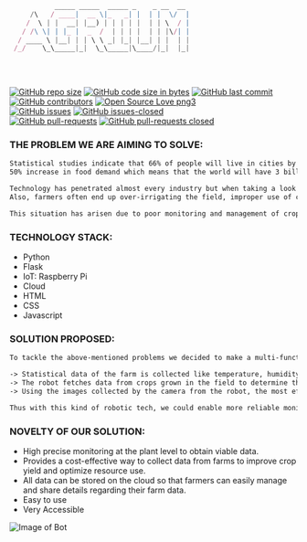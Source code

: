```javascript
           _____ _____  _____ _    _ __  __ 
     /\   / ____|  __ \|_   _| |  | |  \/  |
    /  \ | |  __| |__) | | | | |  | | \  / |
   / /\ \| | |_ |  _  /  | | | |  | | |\/| |
  / ____ \ |__| | | \ \ _| |_| |__| | |  | |
 /_/    \_\_____|_|  \_\_____|\____/|_|  |_|
                                           
```
</br>

[![GitHub repo size](https://img.shields.io/github/repo-size/Defcon27/AGRIUM.svg?logo=git&style=social)](https://github.com/Defcon27/) [![GitHub code size in bytes](https://img.shields.io/github/languages/code-size/Defcon27/AGRIUM.svg?logo=python&style=social)](https://github.com/Defcon27/AGRIUM)
 [![GitHub last commit](https://img.shields.io/github/last-commit/Defcon27/AGRIUM.svg?color=critical&logo=github&style=social)](https://github.com/Defcon27/AGRIUM/) [![GitHub contributors](https://img.shields.io/github/contributors/Defcon27/AGRIUM.svg)](https://GitHub.com/Defcon27/AGRIUM/graphs/contributors/) [![Open Source Love png3](https://badges.frapsoft.com/os/v3/open-source.png?v=103)](https://github.com/ellerbrock/open-source-badges/)
 </br>
 [![GitHub issues](https://img.shields.io/github/issues/Defcon27/AGRIUM.svg)](https://GitHub.com/Defcon27/AGRIUM/issues/) [![GitHub issues-closed](https://img.shields.io/github/issues-closed/Defcon27/AGRIUM.svg)](https://GitHub.com/Defcon27/AGRIUM/issues?q=is%3Aissue+is%3Aclosed)
</br>
[![GitHub pull-requests](https://img.shields.io/github/issues-pr/Defcon27/AGRIUM.svg)](https://GitHub.com/Defcon27/AGRIUM/pull/) [![GitHub pull-requests closed](https://img.shields.io/github/issues-pr-closed/Defcon27/AGRIUM.svg)](https://GitHub.com/Defcon27/AGRIUM/pull/)
</br>

### THE PROBLEM WE ARE AIMING TO SOLVE:
```txt
Statistical studies indicate that 66% of people will live in cities by 2050 while only a few people work in farming. There will bea 
50% increase in food demand which means that the world will have 3 billion more mouths to feed than it does today. Also, climate change has raised problems in the way we traditionally produce food by ruining hard produced crops over the past three decades. 

Technology has penetrated almost every industry but when taking a look over an agricultural field we won't be seeing drones flying or robots harvesting crops any time soon even though this is happening in the western countries. This is because an average farmer in India owns a farm of size 1.1 hectares and they can't invest huge amounts on automation technology just because it exists.
Also, farmers often end up over-irrigating the field, improper use of chemicals and pesticides resulting in poor control of weeds and many of them struggle with losing crops to pests. This also results in polluting and degrading the farming soil making it less arable for the upcoming crop grown in that land.

This situation has arisen due to poor monitoring and management of crops. They lack the necessary system that can make their practice more efficient, profitable and environmentally friendly.
```

### TECHNOLOGY STACK:
- Python
- Flask
- IoT: Raspberry Pi
- Cloud
- HTML
- CSS
- Javascript

### SOLUTION PROPOSED:
```txt
To tackle the above-mentioned problems we decided to make a multi-functional robot that can be remotely operated that is capable of many tasks for which we are going to use sensors to gather different data to provide monitoring and management of the farm to increase efficiency and quality of crops produced intelligently.

-> Statistical data of the farm is collected like temperature, humidity, soil images to determine the type of soil on the farm. This data can be collectively used with weather data to suggest the farmers' suitable crops to be grown in that soil.
-> The robot fetches data from crops grown in the field to determine the right amount of irrigation requires by that particular crop at the right time with the help of data fetched from the robot's sensors.
-> Using the images collected by the camera from the robot, the most efficient fertilizers, and pesticides are suggested at targeted regions for pest mitigation which helps in substantial savings and reduce overuse of chemicals on the field thus reducing the impact on the farm soil while at the same time not compromising the quality of the crop. 

Thus with this kind of robotic tech, we could enable more reliable monitoring of crops which gives farmers more control over the quality of crops along with increasing productivity, efficiently, improve yield and increase overall profitability by reducing cost which helps farmers to invest more in this kind of technology. Last but not the least controlled use of water and chemicals results in less harm to the environment.
```

### NOVELTY OF OUR SOLUTION:
- High precise monitoring at the plant level to obtain viable data.
- Provides a cost-effective way to collect data from farms to improve crop yield and optimize resource use.
- All data can be stored on the cloud so that farmers can easily manage and share details regarding their farm data.
- Easy to use
- Very Accessible



![Image of Bot](https://github.com/Defcon27/AGRIUM/blob/master/img/IMG_20200222_132315.jpg)
